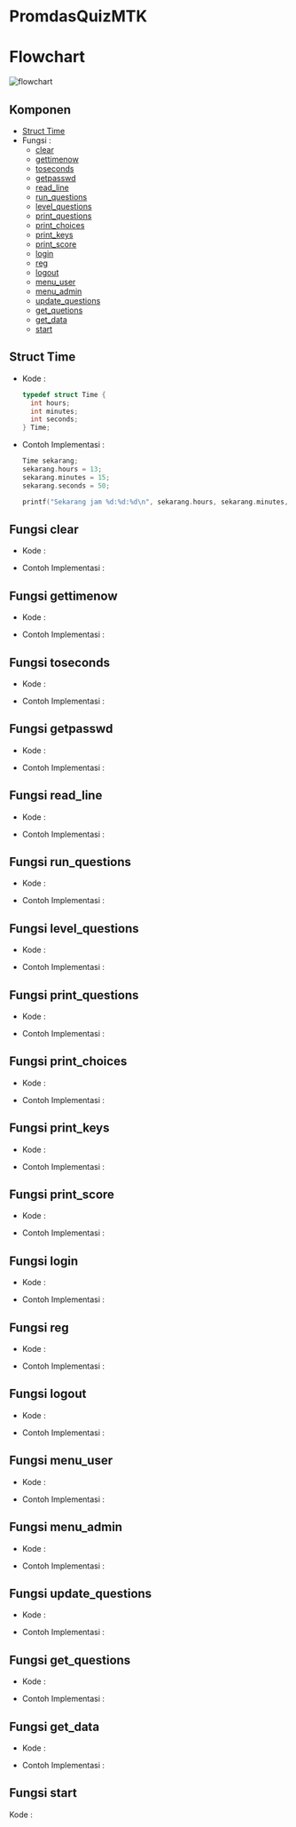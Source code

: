 # PromdasQuizMTK

# Flowchart
![flowchart](img/flowchart.jpg)

## Komponen
* [Struct Time](#struct-time)
* Fungsi :
  - [clear](#fungsi-clear)
  - [gettimenow](#fungsi-gettimenow)
  - [toseconds](#fungsi-toseconds)
  - [getpasswd](#fungsi-getpasswd)
  - [read\_line](#fungsi-read_line)
  - [run\_questions](#fungsi-run_questions)
  - [level\_questions](#fungsi-level_questions)
  - [print\_questions](#fungsi-print_questions)
  - [print\_choices](#fungsi-print_choices)
  - [print\_keys](#fungsi-print_keys)
  - [print\_score](#fungsi-print_score)
  - [login](#fungsi-login)
  - [reg](#fungsi-reg)
  - [logout](#fungsi-logout)
  - [menu\_user](#fungsi-menu_user)
  - [menu\_admin](#fungsi-menu_admin)
  - [update\_questions](#fungsi-update_questions)
  - [get\_quetions](#fungsi-get_questions)
  - [get\_data](#fungsi-get_data)
  - [start](#fungsi-start)

## Struct Time
  + Kode :
    ```c
    typedef struct Time {
      int hours;
      int minutes;
      int seconds;
    } Time;
    ```
  + Contoh Implementasi :
    ```c
    Time sekarang;
    sekarang.hours = 13;
    sekarang.minutes = 15;
    sekarang.seconds = 50;

    printf("Sekarang jam %d:%d:%d\n", sekarang.hours, sekarang.minutes, sekarang.seconds);
    ```

## Fungsi clear

  + Kode :

  + Contoh Implementasi :

## Fungsi gettimenow

  + Kode :

  + Contoh Implementasi :

## Fungsi toseconds

  + Kode :

  + Contoh Implementasi :


## Fungsi getpasswd

  + Kode :

  + Contoh Implementasi :


## Fungsi read\_line

  + Kode :

  + Contoh Implementasi :


## Fungsi run\_questions

  + Kode :

  + Contoh Implementasi :


## Fungsi level\_questions

  + Kode :

  + Contoh Implementasi :


## Fungsi print\_questions

  + Kode :

  + Contoh Implementasi :


## Fungsi print\_choices

  + Kode :

  + Contoh Implementasi :


## Fungsi print\_keys

  + Kode :

  + Contoh Implementasi :


## Fungsi print\_score

  + Kode :

  + Contoh Implementasi :


## Fungsi login

  + Kode :

  + Contoh Implementasi :


## Fungsi reg

  + Kode :

  + Contoh Implementasi :


## Fungsi logout

  + Kode :

  + Contoh Implementasi :


## Fungsi menu\_user

  + Kode :

  + Contoh Implementasi :


## Fungsi menu\_admin

  + Kode :

  + Contoh Implementasi :


## Fungsi update\_questions

  + Kode :

  + Contoh Implementasi :


## Fungsi get\_questions

  + Kode :

  + Contoh Implementasi :


## Fungsi get\_data

  + Kode :

  + Contoh Implementasi :


## Fungsi start

  Kode :

